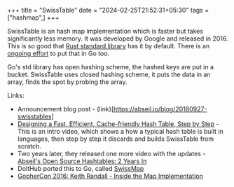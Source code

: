 +++
title = "SwissTable"
date = "2024-02-25T21:52:31+05:30"
tags = ["hashmap",]
+++

SwissTable is an hash map implementation which is faster but takes significantly less memory. It was developed by Google and released in 2016. This is so good that [Rust standard library](https://github.com/rust-lang/hashbrown) has it by default. There is an [ongoing effort](https://github.com/golang/go/issues/54766) to put that in Go too.

Go's std library has open hashing scheme, the hashed keys are put in a bucket. SwissTable uses closed hashing scheme, it puts the data in an array, finds the spot by probing the array.

Links:
- Announcement blog post - (link)[https://abseil.io/blog/20180927-swisstables]
- [Designing a Fast, Efficient, Cache-friendly Hash Table, Step by Step](https://youtu.be/ncHmEUmJZf4) - This is an intro video, which shows a how a typical hash table is built in languages, then step by step it discards and builds SwissTable from scratch.
- Two years later, they released one more video with the updates - [Abseil's Open Source Hashtables: 2 Years In](https://www.youtube.com/watch?v=JZE3_0qvrMg)
- DoltHub ported this to Go, called [SwissMap](https://www.dolthub.com/blog/2023-03-28-swiss-map/)
- [GopherCon 2016: Keith Randall - Inside the Map Implementation](https://www.youtube.com/watch?v=Tl7mi9QmLns)